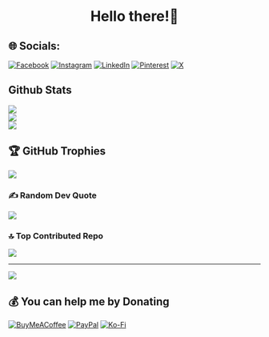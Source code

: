 <h1 align="center"> Hello there!👋</h1>



## 🌐 Socials:
[![Facebook](https://img.shields.io/badge/Facebook-%231877F2.svg?logo=Facebook&logoColor=white)](https://facebook.com/justnathnn) [![Instagram](https://img.shields.io/badge/Instagram-%23E4405F.svg?logo=Instagram&logoColor=white)](https://instagram.com/justnathnn) [![LinkedIn](https://img.shields.io/badge/LinkedIn-%230077B5.svg?logo=linkedin&logoColor=white)](https://linkedin.com/in/NathanOyewole) [![Pinterest](https://img.shields.io/badge/Pinterest-%23E60023.svg?logo=Pinterest&logoColor=white)](https://pinterest.com/NathanOyewole) [![X](https://img.shields.io/badge/X-black.svg?logo=X&logoColor=white)](https://x.com/NathanOyewole) 

## Github Stats
![](https://github-readme-stats.vercel.app/api?username=NathanOyewole&theme=gruvbox&hide_border=false&include_all_commits=true&count_private=true)<br/>
![](https://github-readme-streak-stats.herokuapp.com/?user=NathanOyewole&theme=gruvbox&hide_border=false)<br/>
![](https://github-readme-stats.vercel.app/api/top-langs/?username=NathanOyewole&theme=gruvbox&hide_border=false&include_all_commits=true&count_private=true&layout=compact)

## 🏆 GitHub Trophies
![](https://github-profile-trophy.vercel.app/?username=NathanOyewole&theme=radical&no-frame=false&no-bg=false&margin-w=4)

### ✍️ Random Dev Quote
![](https://quotes-github-readme.vercel.app/api?type=horizontal&theme=radical)

### 🔝 Top Contributed Repo
![](https://github-contributor-stats.vercel.app/api?username=NathanOyewole&limit=5&theme=dark&combine_all_yearly_contributions=true)

---
[![](https://visitcount.itsvg.in/api?id=NathanOyewole&icon=0&color=0)](https://visitcount.itsvg.in)

  ## 💰 You can help me by Donating
  [![BuyMeACoffee](https://img.shields.io/badge/Buy%20Me%20a%20Coffee-ffdd00?style=for-the-badge&logo=buy-me-a-coffee&logoColor=black)](https://buymeacoffee.com/NathanOyewole) [![PayPal](https://img.shields.io/badge/PayPal-00457C?style=for-the-badge&logo=paypal&logoColor=white)](https://paypal.me/NathanEmmanuelOreofe) [![Ko-Fi](https://img.shields.io/badge/Ko--fi-F16061?style=for-the-badge&logo=ko-fi&logoColor=white)](https://ko-fi.com/nathanoyewole) 

  
<!-- Proudly created with GPRM ( https://gprm.itsvg.in ) -->

